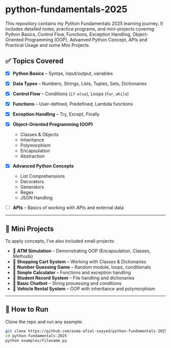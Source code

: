 # python-fundamentals-2025
This repository contains my Python Fundamentals 2025 learning journey. It includes detailed notes, practice programs, and mini-projects covering: Python Basics, Control Flow, Functions, Exception Handling, Object-Oriented Programming (OOP), Advanved Python Concept, APIs and Practical Usage and some Mini Projects.

## ✅ Topics Covered

* [x] **Python Basics** – Syntax, input/output, variables
* [x] **Data Types** – Numbers, Strings, Lists, Tuples, Sets, Dictionaries
* [x] **Control Flow** – Conditions (`if-else`), Loops (`for`, `while`)
* [x] **Functions** – User-defined, Predefined, Lambda functions
* [x] **Exception Handling** – Try, Except, Finally
* [x] **Object-Oriented Programming (OOP)**

  * Classes & Objects
  * Inheritance
  * Polymorphism
  * Encapsulation
  * Abstraction
* [x] **Advanced Python Concepts**

  * List Comprehensions
  * Decorators
  * Generators
  * Regex
  * JSON Handling
* [ ] **APIs** – Basics of working with APIs and external data

---

## 📝 Mini Projects

To apply concepts, I’ve also included small projects:

* 🏦 **ATM Simulation** – Demonstrating OOP (Encapsulation, Classes, Methods)
* 🛒 **Shopping Cart System** – Working with Classes & Dictionaries
* 🎲 **Number Guessing Game** – Random module, loops, conditionals
* 🧮 **Simple Calculator** – Functions and exception handling
* 📑 **Student Record System** – File handling and dictionaries
* 🤖 **Basic Chatbot** – String processing and conditions
* 🚗 **Vehicle Rental System** – OOP with inheritance and polymorphism

---

## 🚀 How to Run

Clone the repo and run any example:

```bash
git clone https://github.com/asma-afzal-sayyed/python-fundamentals-2025.git
cd python-fundamentals-2025
python examples/filename.py
```



